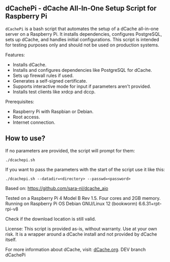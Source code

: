 dCachePi - dCache All-In-One Setup Script for Raspberry Pi
--------------------------------------------------------

`dCachePi` is a bash script that automates the setup of a dCache all-in-one server on a Raspberry Pi. It installs dependencies, configures PostgreSQL, sets up dCache, and handles initial configurations. This script is intended for testing purposes only and should not be used on production systems.

Features:
- Installs dCache.
- Installs and configures dependencies like PostgreSQL for dCache.
- Sets up firewall rules if used.
- Generates a self-signed certificate.
- Supports interactive mode for input if parameters aren't provided.
- Installs test clients like xrdcp and dccp.

Prerequisites:
- Raspberry Pi with Raspbian or Debian.
- Root access.
- Internet connection.

## How to use?

If no parameters are provided, the script will prompt for them:

```
./dcachepi.sh
```

If you want to pass the parameters with the start of the script use it like this:

```
./dcachepi.sh --datadir=<directory> --passwd=<password>
```

Based on: https://github.com/sara-nl/dcache_aio

Tested on a Raspberry Pi 4 Model B Rev 1.5. Four cores and 2GB memory.
Running on Raspberry Pi OS Debian GNU/Linux 12 (bookworm) 6.6.31+rpt-rpi-v8


Check if the download location is still valid.

License:
This script is provided as-is, without warranty. 
Use at your own risk. It is a wrapper around a dCache install and not provided by dCache itself.

For more information about dCache, visit: [dCache.org](https://www.dcache.org).
DEV branch dCachePi
